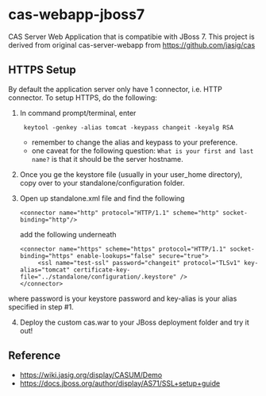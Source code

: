 cas-webapp-jboss7
=================

CAS Server Web Application that is compatibie with JBoss 7. This project is derived from original cas-server-webapp from https://github.com/jasig/cas

HTTPS Setup
-------------
By default the application server only have 1 connector, i.e. HTTP connector. To setup HTTPS, do the following:

1. In command prompt/terminal, enter
 
        keytool -genkey -alias tomcat -keypass changeit -keyalg RSA

   * remember to change the alias and keypass to your preference.
   * one caveat for the following question: ``What is your first and last name?`` is that it should be the server hostname.
   
2. Once you ge the keystore file (usually in your user_home directory), copy over to your standalone/configuration folder.

3. Open up standalone.xml file and find the following

       <connector name="http" protocol="HTTP/1.1" scheme="http" socket-binding="http"/>
   
   add the following underneath
   
       <connector name="https" scheme="https" protocol="HTTP/1.1" socket-binding="https" enable-lookups="false" secure="true">
			<ssl name="test-ssl" password="changeit" protocol="TLSv1" key-alias="tomcat" certificate-key-file="../standalone/configuration/.keystore" />
       </connector>
  
  where password is your keystore password and key-alias is your alias specified in step #1.
  
4. Deploy the custom cas.war to your JBoss deployment folder and try it out!

Reference
---------
* https://wiki.jasig.org/display/CASUM/Demo
* https://docs.jboss.org/author/display/AS71/SSL+setup+guide 
